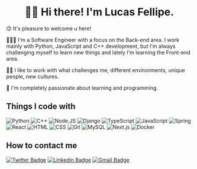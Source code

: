 <div align="center">
  <h1>👋🏻 Hi there! I'm Lucas Fellipe.</h1>
</div>

😊 It's pleasure to welcome u here!

🧑🏻‍💻 I'm a Software Engineer with a focus on the Back-end area. I work mainly with Python, JavaScript and C++ development, but I'm always challenging myself to learn new things and lately I'm learning the Front-end area.

👊🏻 I like to work with what challenges me, different environments, unique people, new cultures.

💙 I'm completely passionate about learning and programming.

## Things I code with

<div>
  <img alt="Python" src="https://img.shields.io/badge/-Python-00875f?style=flat-rounded&logo=Python&logoColor=white" />
  <img alt="C++" src="https://img.shields.io/badge/-C%2b%2b-00875f?style=flat-rounded&logo=c%2b%2b&logoColor=white" />
  <img alt="Node.JS" src="https://img.shields.io/badge/-Node.js-00875f?style=flat-rounded&logo=Node.js&logoColor=white" />
  <img alt="Django" src="https://img.shields.io/badge/-Django-00875f?style=flat-rounded&logo=django&logoColor=white" />
  <img alt="TypeScript" src="https://img.shields.io/badge/-TypeScript-00875f?style=flat-rounded&logo=typescript&logoColor=white" />
  <img alt="JavaScript" src="https://img.shields.io/badge/-JavaScript-00875f?style=flat-rounded&logo=JavaScript&logoColor=white" />
  <img alt="Spring" src="https://img.shields.io/badge/-Spring-00875f?style=flat-rounded&logo=Spring&logoColor=white" />
  <img alt="React" src="https://img.shields.io/badge/-React-00875f?style=flat-rounded&logo=react&logoColor=white" />
  <img alt="HTML" src="https://img.shields.io/badge/-HTML-00875f?style=flat-rounded&logo=html5&logoColor=white" />
  <img alt="CSS" src="https://img.shields.io/badge/-CSS-00875f?style=flat-rounded&logo=css3&logoColor=white" />
  <img alt="Git" src="https://img.shields.io/badge/-Git-00875f?style=flat-rounded&logo=git&logoColor=white" />
  <img alt="MySQL" src="https://img.shields.io/badge/MySQL-00875f?style=flat-rounded&logo=mysql&logoColor=white" />
  <img alt="Next.js" src="https://img.shields.io/badge/Next.js-00875f?style=flat-rounded&logo=Next.js&logoColor=white" />
  <img alt="Docker" src="https://img.shields.io/badge/Docker-00875f?style=flat-rounded&logo=docker&logoColor=white" />
</div>

## How to contact me
[![Twitter Badge](https://img.shields.io/badge/-@lucasfcm9-8257e5?style=flat-rounded&logo=twitter&logoColor=white&link=https://twitter.com/lucasfcm9)](https://twitter.com/lucasfcm9)
[![Linkedin Badge](https://img.shields.io/badge/-@Lucas%20Fellipe-8257e5?style=flat-rounded&logo=Linkedin&logoColor=white&link=https://www.linkedin.com/in/lucas-fellipe-carvalho-moreira-78a292182/)](https://www.linkedin.com/in/lucas-fellipe)
[![Gmail Badge](https://img.shields.io/badge/-lucas.fellipe.c@gmail.com-8257e5?style=flat-square&logo=Gmail&logoColor=white&link=mailto:lucas.fellipe.c@gmail.com)](mailto:lucas.fellipe.c@gmail.com)
